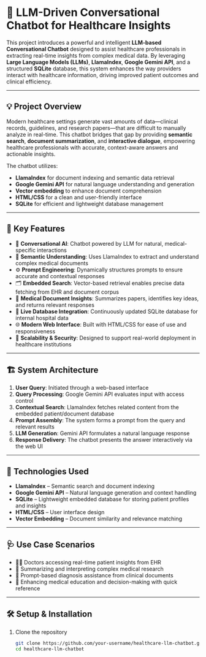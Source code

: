 # 🏥 LLM-Driven Conversational Chatbot for Healthcare Insights

This project introduces a powerful and intelligent **LLM-based Conversational Chatbot** designed to assist healthcare professionals in extracting real-time insights from complex medical data. By leveraging **Large Language Models (LLMs)**, **LlamaIndex**, **Google Gemini API**, and a structured **SQLite** database, this system enhances the way providers interact with healthcare information, driving improved patient outcomes and clinical efficiency.

---

## 💡 Project Overview

Modern healthcare settings generate vast amounts of data—clinical records, guidelines, and research papers—that are difficult to manually analyze in real-time. This chatbot bridges that gap by providing **semantic search**, **document summarization**, and **interactive dialogue**, empowering healthcare professionals with accurate, context-aware answers and actionable insights.

The chatbot utilizes:
- **LlamaIndex** for document indexing and semantic data retrieval  
- **Google Gemini API** for natural language understanding and generation  
- **Vector embedding** to enhance document comprehension  
- **HTML/CSS** for a clean and user-friendly interface  
- **SQLite** for efficient and lightweight database management  

---

## 🎯 Key Features

- 🤖 **Conversational AI**: Chatbot powered by LLM for natural, medical-specific interactions  
- 🧠 **Semantic Understanding**: Uses LlamaIndex to extract and understand complex medical documents  
- ⚙️ **Prompt Engineering**: Dynamically structures prompts to ensure accurate and contextual responses  
- 🗂️ **Embedded Search**: Vector-based retrieval enables precise data fetching from EHR and document corpus  
- 🧾 **Medical Document Insights**: Summarizes papers, identifies key ideas, and returns relevant responses  
- 🔄 **Live Database Integration**: Continuously updated SQLite database for internal hospital data  
- 🌐 **Modern Web Interface**: Built with HTML/CSS for ease of use and responsiveness  
- 🔐 **Scalability & Security**: Designed to support real-world deployment in healthcare institutions  

---

## 🏗️ System Architecture

1. **User Query**: Initiated through a web-based interface  
2. **Query Processing**: Google Gemini API evaluates input with access control  
3. **Contextual Search**: LlamaIndex fetches related content from the embedded patient/document database  
4. **Prompt Assembly**: The system forms a prompt from the query and relevant results  
5. **LLM Generation**: Gemini API formulates a natural language response  
6. **Response Delivery**: The chatbot presents the answer interactively via the web UI  

---

## 🧪 Technologies Used

- **LlamaIndex** – Semantic search and document indexing  
- **Google Gemini API** – Natural language generation and context handling  
- **SQLite** – Lightweight embedded database for storing patient profiles and insights  
- **HTML/CSS** – User interface design  
- **Vector Embedding** – Document similarity and relevance matching  

---

## 🩺 Use Case Scenarios

- 🧑‍⚕️ Doctors accessing real-time patient insights from EHR  
- 📄 Summarizing and interpreting complex medical research  
- 🧾 Prompt-based diagnosis assistance from clinical documents  
- 🧠 Enhancing medical education and decision-making with quick reference  

---

## 🛠️ Setup & Installation

1. Clone the repository  
   ```bash
   git clone https://github.com/your-username/healthcare-llm-chatbot.git
   cd healthcare-llm-chatbot

